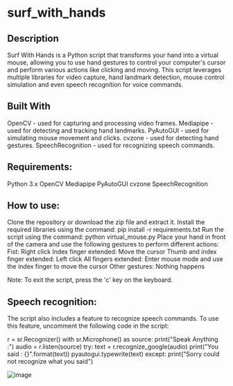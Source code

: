 # surf_with_hands

## Description

Surf With Hands is a Python script that transforms your hand into a virtual mouse, allowing you to use hand gestures to control your computer's cursor and perform various actions like clicking and moving. This script leverages multiple libraries for video capture, hand landmark detection, mouse control simulation and even speech recognition for voice commands.

## Built With

OpenCV - used for capturing and processing video frames.
Mediapipe - used for detecting and tracking hand landmarks.
PyAutoGUI - used for simulating mouse movement and clicks.
cvzone - used for detecting hand gestures.
SpeechRecognition - used for recognizing speech commands.


## Requirements:

Python 3.x
OpenCV
Mediapipe
PyAutoGUI
cvzone
SpeechRecognition


## How to use:

Clone the repository or download the zip file and extract it.
Install the required libraries using the command: pip install -r requirements.txt
Run the script using the command: python virtual_mouse.py
Place your hand in front of the camera and use the following gestures to perform different actions:
Fist: Right click
Index finger extended: Move the cursor
Thumb and index finger extended: Left click
All fingers extended: Enter mouse mode and use the index finger to move the cursor
Other gestures: Nothing happens


Note: To exit the script, press the 'c' key on the keyboard.

## Speech recognition:

The script also includes a feature to recognize speech commands. To use this feature, uncomment the following code in the script:

r = sr.Recognizer()
with sr.Microphone() as source:
    print("Speak Anything :")
    audio = r.listen(source)
    try:
        text = r.recognize_google(audio)
        print("You said : {}".format(text))
        pyautogui.typewrite(text)
    except:
        print("Sorry could not recognize what you said")




![image](https://github.com/johannvig/surf_without_hands/assets/102874093/c499f5fd-5736-4659-aa93-077d05c27358)
